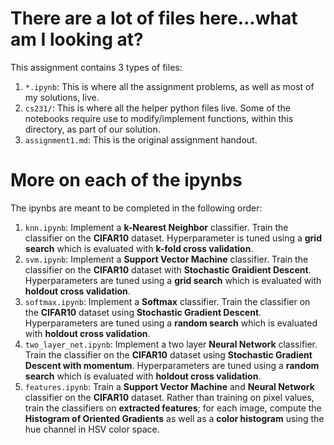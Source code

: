 # There are a lot of files here...what am I looking at?
This assignment contains 3 types of files:
  1. `*.ipynb`: This is where all the assignment problems, as well as most of my solutions, live.
  2. `cs231/`: This is where all the helper python files live. Some of the notebooks require use to modify/implement functions, within this directory, as part of our solution.  
  3. `assignment1.md`: This is the original assignment handout.

# More on each of the ipynbs
The ipynbs are meant to be completed in the following order:
  1. `knn.ipynb`: Implement a **k-Nearest Neighbor** classifier. Train the classifier on the **CIFAR10** dataset. Hyperparameter is tuned using a **grid search** which is evaluated with **k-fold cross validation**.
  2. `svm.ipynb`: Implement a **Support Vector Machine** classifier. Train the classifier on the **CIFAR10** dataset with **Stochastic Graidient Descent**. Hyperparameters are tuned using a **grid search** which is evaluated with **holdout cross validation**.
  3. `softmax.ipynb`: Implement a **Softmax** classifier. Train the classifier on the **CIFAR10** dataset using **Stochastic Gradient Descent**. Hyperparameters are tuned using a **random search** which is evaluated with **holdout cross validation**.
  4. `two_layer_net.ipynb`: Implement a two layer **Neural Network** classifier. Train the classifier on the **CIFAR10** dataset using **Stochastic Gradient Descent with momentum**. Hyperparameters are tuned using a **random search** which is evaluated with **holdout cross validation**.
  5. `features.ipynb`: Train a **Support Vector Machine** and **Neural Network** classifier on the **CIFAR10** dataset. Rather than training on pixel values, train the classifiers on **extracted features**; for each image, compute the **Histogram of Oriented Gradients** as well as a **color histogram** using the hue channel in HSV color space.
